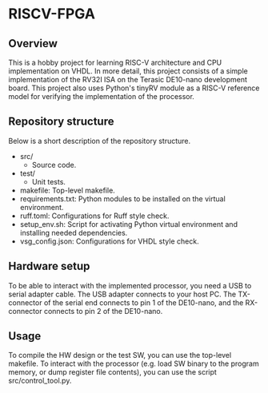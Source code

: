 # RISCV-FPGA

## Overview

This is a hobby project for learning RISC-V architecture and CPU implementation on VHDL. In more detail, this project consists of a simple implementation of the RV32I ISA on the Terasic DE10-nano development board. This project also uses Python's tinyRV module as a RISC-V reference model for verifying the implementation of the processor.

## Repository structure

Below is a short description of the repository structure.

- src/
    - Source code.
- test/
    - Unit tests.
- makefile: Top-level makefile.
- requirements.txt: Python modules to be installed on the virtual environment.
- ruff.toml: Configurations for Ruff style check.
- setup_env.sh: Script for activating Python virtual environment and installing needed dependencies.
- vsg_config.json: Configurations for VHDL style check.

## Hardware setup

To be able to interact with the implemented processor, you need a USB to serial adapter cable. The USB adapter connects to your host PC. The TX-connector of the serial end connects to pin 1 of the DE10-nano, and the RX-connector connects to pin 2 of the DE10-nano.

## Usage

To compile the HW design or the test SW, you can use the top-level makefile. To interact with the processor (e.g. load SW binary to the program memory, or dump register file contents), you can use the script src/control_tool.py.
